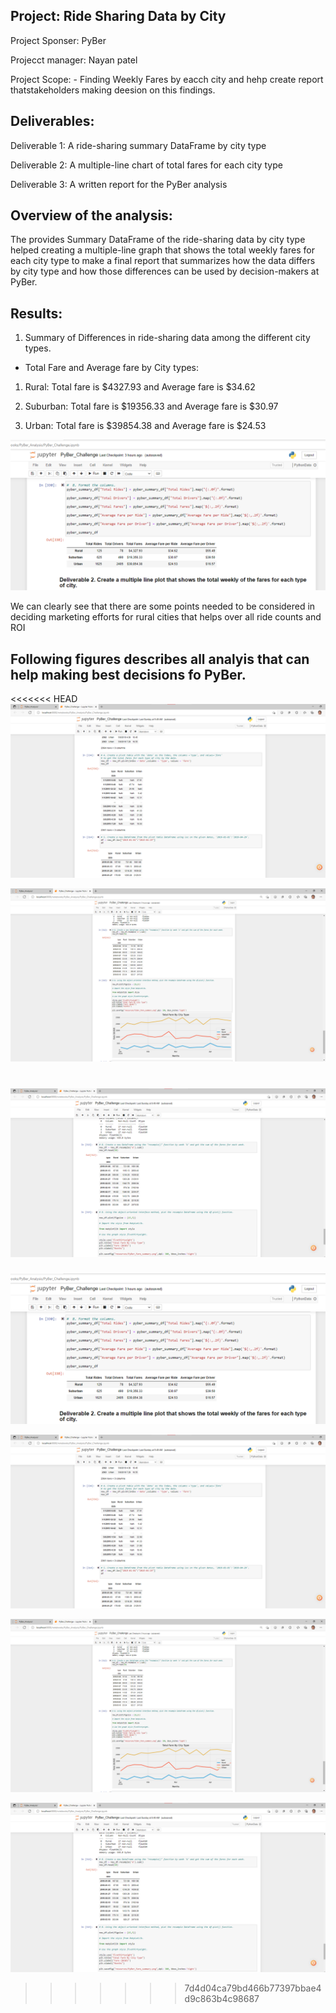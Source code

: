 ## Project: Ride Sharing Data by City

Project Sponser: PyBer

Projecct manager: Nayan patel

Project Scope: - Finding Weekly Fares by eacch city and hehp create report thatstakeholders making deesion on this  findings. 

## Deliverables:

Deliverable 1: A ride-sharing summary DataFrame by city type

Deliverable 2: A multiple-line chart of total fares for each city type

Deliverable 3: A written report for the PyBer analysis 

## Overview of the analysis: 

The provides Summary DataFrame of the ride-sharing data by city type helped creating a multiple-line graph that shows the total weekly fares for each city type to make a final report that summarizes how the data differs by city type and how those differences can be used by decision-makers at PyBer.

## Results:

1. Summary of Differences in ride-sharing data among the different city types.

 *  Total Fare and Average fare by City types:

 1. Rural: Total fare  is $4327.93 and Average fare is $34.62
 
 2. Suburban: Total fare  is $19356.33 and Average fare is $30.97
 
 3. Urban: Total fare  is $39854.38 and Average fare is $24.53
 
 ![Averag_fare_per_Ride](analysis/averagefare_perride.png)
 
 
We can clearly see that there are some points needed to be considered in deciding marketing efforts for rural cities that helps over all ride counts and ROI

## Following figures describes all analyis that can help making best decisions fo PyBer. 


<<<<<<< HEAD
![Pivot_table_FromDataFrame](analysis/Pivot_table_FromDataFrame.png)



![Fares_by_Week](analysis/summaryDataFramemultipleline_chart.png)


![Total_fare_by_City_type](Analysis/PyBer_fare_summary.png)
=======
![Average_fare_per_Ride](averagefare_perride.png)


![Pivot_table_FromDataFrame](analysis/Pivot_table_FromDataFrame.png)


![Fares_by_Week](analysis/summaryDataFramemultipleline_chart.png)

![Total_fare_by_City_type](Analysis/PyBer_fare_summary.png)


 
>>>>>>> 7d4d04ca79bd466b77397bbae4d9c863b4c98687


 

